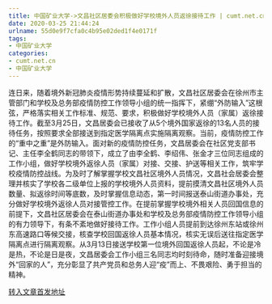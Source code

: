 ```yaml
---
title: 中国矿业大学->文昌社区居委会积极做好学校境外人员返徐接待工作 | cumt.net.cn
date: 2020-03-25 21:44:24
urlname: 55d0e9f7cfa0c4b95e02ded1f4e0171f
tags: 
- 中国矿业大学
categories:
- cumt.net.cn
- 中国矿业大学
---
```

连日来，随着境外新冠肺炎疫情形势持续蔓延和扩散，文昌社区居委会在徐州市主管部门和学校及总务部疫情防控工作领导小组的统一指挥下，紧绷“外防输入”这根弦，严格落实相关工作标准、规范、要求，积极做好学校境外人员（家属）返徐接待工作。截至3月25日，文昌居委会已接收了从5个境外国家返徐的13名人员的接待任务，按照要求全部接送到指定医学隔离点实施隔离观察。当前，疫情防控工作的“重中之重”是外防输入。面对新的疫情防控任务，文昌居委会在社区党支部书记、主任李全鹤同志的带领下，成立了由李全鹤、李绍伟、张金才三位同志组成的工作小组，做好学校境外返徐人员（家属）对接、交接、护送等相关工作，筑牢学校疫情防控战线。为及时了解掌握学校文昌社区境外人员情况，文昌社会居委会整理并核实了学校各二级单位上报的学校境外人员资料，提前摸清文昌社区境外人员数量、拟返徐时间等底数，及时掌握信息动态，第一时间报送泰山街道办事处，充分做好学校境外返徐人员对接管控工作。在提前掌握学校境外相关人员回国信息的前提下，文昌社区居委会在泰山街道办事处和学校及总务部疫情防控工作领导小组的有力领导下，有条不紊地做好接待工作。工作小组人员提前到达徐州东站或徐州东高速路口等候交接，核查学校回国返徐人员基本情况，核实无误后送往指定医学隔离点进行隔离观察。从3月13日接送学校第一位境外回国返徐人员起，不论是冷是热，不论是日是夜，文昌居委会工作小组三名同志均时刻待命，随时准备迎接境外“回家的人”，充分彰显了共产党员和总务人迎“疫”而上、不畏艰险、勇于担当的精神。 



[转入文章首发地址](http://xwzx.cumt.edu.cn/91/10/c523a561424/page.htm)
